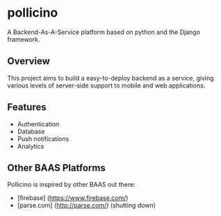 # pollicino
A Backend-As-A-Service platform based on python and the Django framework. 

## Overview

This project aims to build a easy-to-deploy backend as a service, giving various levels of server-side support to mobile and web applications.


## Features

* Authentication
* Database
* Push notifications
* Analytics


## Other BAAS Platforms

Pollicino is inspired by other BAAS out there:

* [firebase] (https://www.firebase.com/)
* [parse.com] (http://parse.com/) (shutting down)

